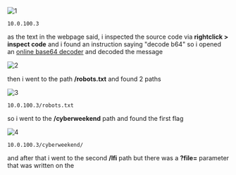 ![1](https://user-images.githubusercontent.com/69141453/110219996-899e6800-7e77-11eb-9e61-95b4a7ed387a.PNG)
```
10.0.100.3
``` 
 as the text in the webpage said, i inspected the source code via **rightclick > inspect code** and i found an instruction saying "decode b64" so i opened an [online base64 decoder](https://www.base64decode.org/) and decoded the message

![2](https://user-images.githubusercontent.com/69141453/110220023-c702f580-7e77-11eb-8862-033836a37dc6.PNG)

then i went to the path **/robots.txt** and found 2 paths

![3](https://user-images.githubusercontent.com/69141453/110220048-f154b300-7e77-11eb-86b1-7a0d55de5c89.PNG)
```
10.0.100.3/robots.txt
```

so i went to the **/cyberweekend** path and found the first flag

![4](https://user-images.githubusercontent.com/69141453/110220054-00d3fc00-7e78-11eb-9247-08a64bba51da.PNG)
```
10.0.100.3/cyberweekend/
```

and after that i went to the second **/lfi** path but there was a **?file=** parameter that was written on the <title> so i tried to access multiple files but ended up finding the flag in /etc/passwd 
  
![5](https://user-images.githubusercontent.com/69141453/110220062-1812e980-7e78-11eb-931f-67e9529e69e7.PNG)
```
10.0.100.3/lfi?file=/etc/passwd
```
